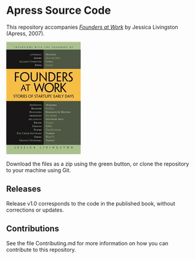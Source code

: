 # Apress Source Code

This repository accompanies [*Founders at Work*](http://www.apress.com/9781590597149) by Jessica Livingston (Apress, 2007).

![Cover image](9781590597149.jpg)

Download the files as a zip using the green button, or clone the repository to your machine using Git.

## Releases

Release v1.0 corresponds to the code in the published book, without corrections or updates.

## Contributions

See the file Contributing.md for more information on how you can contribute to this repository.

